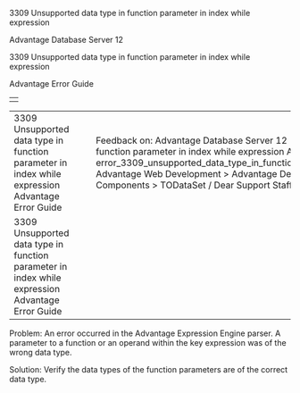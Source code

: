 3309 Unsupported data type in function parameter in index while expression




Advantage Database Server 12  

3309 Unsupported data type in function parameter in index while expression

Advantage Error Guide

|  |
| --- |
|  |

|  |  |  |  |  |
| --- | --- | --- | --- | --- |
| 3309 Unsupported data type in function parameter in index while expression  Advantage Error Guide |  |  | Feedback on: Advantage Database Server 12 - 3309 Unsupported data type in function parameter in index while expression Advantage Error Guide error\_3309\_unsupported\_data\_type\_in\_function\_parameter\_in\_index\_while\_expression Advantage Web Development > Advantage Delphi OData Client > Delphi OData Components > TODataSet / Dear Support Staff, |  |
| 3309 Unsupported data type in function parameter in index while expression  Advantage Error Guide |  |  |  |  |

Problem: An error occurred in the Advantage Expression Engine parser. A parameter to a function or an operand within the key expression was of the wrong data type.

Solution: Verify the data types of the function parameters are of the correct data type.